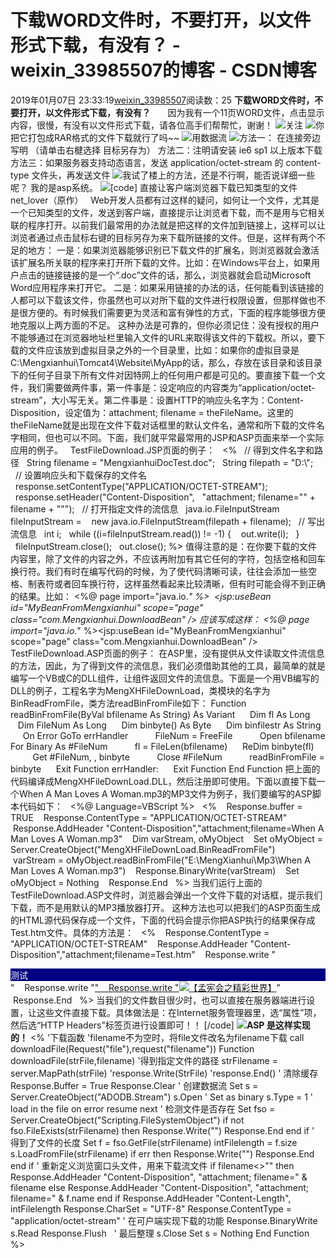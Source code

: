 # 下载WORD文件时，不要打开，以文件形式下载，有没有？ - weixin_33985507的博客 - CSDN博客
2019年01月07日 23:33:19[weixin_33985507](https://me.csdn.net/weixin_33985507)阅读数：25
**下载WORD文件时，不要打开，以文件形式下载，有没有？**
      因为我有一个11页WORD文件，点击显示内容，很慢，有没有以文件形式下载，请各位高手们帮帮忙，谢谢！
![](http://www.lslnet.com/images/icon_new.gif)关注
![](http://www.lslnet.com/images/icon_new.gif)你把它打包成RAR格式的文件下载就行了吗~~
![](http://www.lslnet.com/images/icon_new.gif)用数据流
![](http://www.lslnet.com/images/icon_new.gif)方法一： 在连接旁边写明 （请单击右楗选择 目标另存为）
            方法二：注明请安装 ie6 sp1 以上版本下载
            方法三：如果服务器支持动态语言，发送 application/octet-stream 的 content-type 文件头，再发送文件
![](http://www.lslnet.com/images/icon_new.gif)我试了楼上的方法，还是不行啊，能否说详细一些呢？
            我的是asp系统。
![](http://www.lslnet.com/images/icon_new.gif)[code]
            直接让客户端浏览器下载已知类型的文件    net_lover（原作）  
            Web开发人员都有过这样的疑问，如何让一个文件，尤其是一个已知类型的文件，发送到客户端，直接提示让浏览者下载，而不是用与它相关联的程序打开。以前我们最常用的办法就是把这样的文件加到链接上，这样可以让浏览者通过点击鼠标右键的目标另存为来下载所链接的文件。但是，这样有两个不足的地方：
            一是：如果浏览器能够识别已下载文件的扩展名，则浏览器就会激活该扩展名所关联的程序来打开所下载的文件。比如：在Windows平台上，如果用户点击的链接链接的是一个“.doc”文件的话，那么，浏览器就会启动Microsoft Word应用程序来打开它。
            二是：如果采用链接的办法的话，任何能看到该链接的人都可以下载该文件，你虽然也可以对所下载的文件进行权限设置，但那样做也不是很方便的。有时候我们需要更为灵活和富有弹性的方式，下面的程序能够很方便地克服以上两方面的不足。
            这种办法是可靠的，但你必须记住：没有授权的用户不能够通过在浏览器地址栏里输入文件的URL来取得该文件的下载权。所以，要下载的文件应该放到虚拟目录之外的一个目录里，比如：如果你的虚拟目录是C:\Mengxianhui\Tomcat4\Website\MyApp的话，那么，存放在该目录和该目录下的任何子目录下所有文件对因特网上的任何用户都是可见的。要直接下载一个文件，我们需要做两件事，第一件事是：设定响应的内容类为“application/octet-stream”，大小写无关。第二件事是：设置HTTP的响应头名字为：Content-Disposition，设定值为：attachment; filename = theFileName。这里的theFileName就是出现在文件下载对话框里的默认文件名，通常和所下载的文件名字相同，但也可以不同。下面，我们就平常最常用的JSP和ASP页面来举一个实际应用的例子。
              TestFileDownload.JSP页面的例子：
              <%
              // 得到文件名字和路径
              String filename = "MengxianhuiDocTest.doc";
              String filepath = "D:\\";
              // 设置响应头和下载保存的文件名
              response.setContentType("APPLICATION/OCTET-STREAM");
              response.setHeader("Content-Disposition",
              "attachment; filename=\"" + filename + "\"");
              // 打开指定文件的流信息
              java.io.FileInputStream fileInputStream =
               new java.io.FileInputStream(filepath + filename);
              // 写出流信息
              int i;
              while ((i=fileInputStream.read()) != -1) {
               out.write(i);
              }
              fileInputStream.close();
              out.close();
            %>
            值得注意的是：在你要下载的文件内容里，除了文件的内容之外，不应该再附加有其它任何的字符，包括空格和回车换行符。我们有时在编写代码的时候，为了使代码清晰可读，往往会添加一些空格、制表符或者回车换行符，这样虽然看起来比较清晰，但有时可能会得不到正确的结果。比如：
            <%@ page import="java.io.*"
            %>  <jsp:useBean id="MyBeanFromMengxianhui" scope="page"
            class="com.Mengxianhui.DownloadBean" />
            应该写成这样：
            <%@ page import="java.io.*"
            %><jsp:useBean id="MyBeanFromMengxianhui" scope="page"
            class="com.Mengxianhui.DownloadBean" />
            TestFileDownload.ASP页面的例子：
            在ASP里，没有提供从文件读取文件流信息的方法，因此，为了得到文件的流信息，我们必须借助其他的工具，最简单的就是编写一个VB或C的DLL组件，让组件返回文件的流信息。下面是一个用VB编写的DLL的例子，工程名字为MengXHFileDownLoad，类模块的名字为BinReadFromFile，类方法readBinFromFile如下：
            Function readBinFromFile(ByVal bfilename As String) As Variant
                 Dim fl As Long
                 Dim FileNum As Long
                 Dim binbyte() As Byte
                 Dim binfilestr As String
                 On Error GoTo errHandler     
                 FileNum = FreeFile     
                 Open bfilename For Binary As #FileNum     
                 fl = FileLen(bfilename)
                 ReDim binbyte(fl)     
                 Get #FileNum, , binbyte     
                 Close #FileNum     
                 readBinFromFile = binbyte
                 Exit Function
            errHandler:
                 Exit Function
            End Function
            把上面的代码编译成MengXHFileDownLoad.DLL，然后注册即可使用。下面以直接下载一个When A Man Loves A Woman.mp3的MP3文件为例子，我们要编写的ASP脚本代码如下：
              <%@ Language=VBScript %>
              <%
               Response.buffer = TRUE
               Response.ContentType = "APPLICATION/OCTET-STREAM"
               Response.AddHeader "Content-Disposition","attachment;filename=When A Man Loves A Woman.mp3"
               Dim varStream, oMyObject
               Set oMyObject = Server.CreateObject("MengXHFileDownLoad.BinReadFromFile")
               varStream = oMyObject.readBinFromFile("E:\MengXianhui\Mp3\When A Man Loves A Woman.mp3")
               Response.BinaryWrite(varStream) 
               Set oMyObject = Nothing 
               Response.End
              %>
            当我们运行上面的TestFileDownload.ASP文件时，浏览器会弹出一个文件下载的对话框，提示我们下载，而不是用默认的MP3播放器打开。
            这种方法也可以把我们的ASP页面生成的HTML源代码保存成一个文件，下面的代码会提示你把ASP执行的结果保存成Test.htm文件。具体的方法是：
              <%
               Response.ContentType = "APPLICATION/OCTET-STREAM"
               Response.AddHeader "Content-Disposition","attachment;filename=Test.htm"
               Response.write "<div style='background-color:navy;color:#FFFFFF'>测试</div>"
               Response.write "<a href='http://lucky.myrice.com'>"
               Response.write "<img src='http://lucky.myrice.com/back.jpg'>【孟宪会之精彩世界】</a>"
               Response.End
              %>
            当我们的文件数目很少时，也可以直接在服务器端进行设置，让这些文件直接下载。具体做法是：在Internet服务管理器里，选“属性”项，然后选“HTTP Headers”标签页进行设置即可！！
            [/code]
![](http://www.lslnet.com/images/icon_new.gif)**ASP 是这样实现的！**
            <%
            '下载函数
            'filename不为空时，将file文件改名为filename下载
            call downloadFile(Request("file"),request("filename"))
            Function downloadFile(strFile,filename) 
            '得到指定文件的路径
            strFilename = server.MapPath(strFile) 
            'response.Write(StrFile)
            'response.End()
            ' 清除缓存 
            Response.Buffer = True 
            Response.Clear 
            ' 创建数据流
            Set s = Server.CreateObject("ADODB.Stream") 
            s.Open 
            ' Set as binary 
            s.Type = 1 
            ' load in the file 
            on error resume next 
            ' 检测文件是否存在
            Set fso = Server.CreateObject("Scripting.FileSystemObject") 
            if not fso.FileExists(strFilename) then 
            Response.Write("<script>alert('您要下载的文件不存在！');history.back();</script>") 
            Response.End 
            end if 
            ' 得到了文件的长度 
            Set f = fso.GetFile(strFilename) 
            intFilelength = f.size 
            s.LoadFromFile(strFilename) 
            if err then 
            Response.Write("<script>alert('"&err.Description&"');history.back();</script>") 
            Response.End 
            end if 
            ' 重新定义浏览窗口头文件，用来下载流文件 
            if filename<>"" then
            Response.AddHeader "Content-Disposition", "attachment; filename=" & filename
            else
            Response.AddHeader "Content-Disposition", "attachment; filename=" & f.name 
            end if
            Response.AddHeader "Content-Length", intFilelength 
            Response.CharSet = "UTF-8" 
            Response.ContentType = "application/octet-stream" 
            ' 在可户端实现下载的功能
            Response.BinaryWrite s.Read 
            Response.Flush  
            ' 最后整理
            s.Close 
            Set s = Nothing 
            End Function 
            %>
